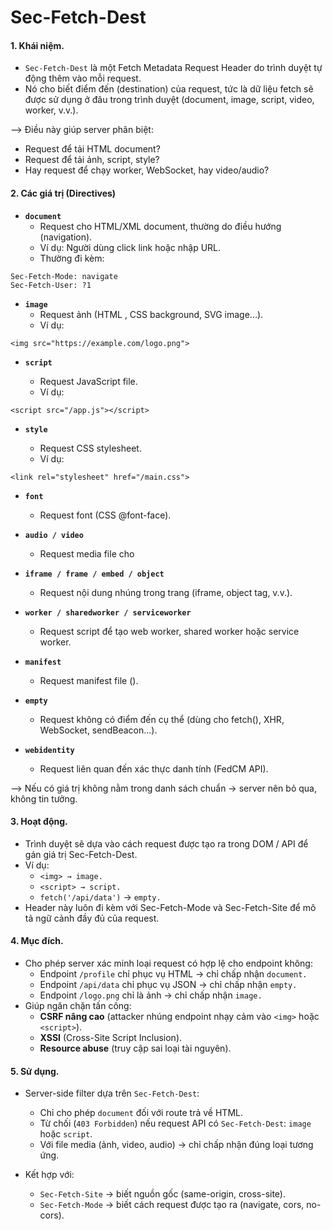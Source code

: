 # Sec-Fetch-Dest



#### 1. Khái niệm.
- `Sec-Fetch-Dest` là một Fetch Metadata Request Header do trình duyệt tự động thêm vào mỗi request.
- Nó cho biết điểm đến (destination) của request, tức là dữ liệu fetch sẽ được sử dụng ở đâu trong trình duyệt (document, image, script, video, worker, v.v.).

--> Điều này giúp server phân biệt:

- Request để tải HTML document?
- Request để tải ảnh, script, style?
- Hay request để chạy worker, WebSocket, hay video/audio?

#### 2. Các giá trị (Directives)

- **`document`**
  - Request cho HTML/XML document, thường do điều hướng (navigation).
  - Ví dụ: Người dùng click link hoặc nhập URL.  
  - Thường đi kèm:
```
Sec-Fetch-Mode: navigate
Sec-Fetch-User: ?1
```

- **`image`**
  - Request ảnh (HTML <img>, CSS background, SVG image...).
  - Ví dụ:
```
<img src="https://example.com/logo.png">
```

- **`script`**

  - Request JavaScript file.
  - Ví dụ:
```
<script src="/app.js"></script>
```

- **`style`**

  - Request CSS stylesheet.
  - Ví dụ:
```
<link rel="stylesheet" href="/main.css">
```

- **`font`**

  - Request font (CSS @font-face).

- **`audio / video`**

  - Request media file cho <audio> hoặc <video>.

- **`iframe / frame / embed / object`**

  - Request nội dung nhúng trong trang (iframe, object tag, v.v.).

- **`worker / sharedworker / serviceworker`**

  - Request script để tạo web worker, shared worker hoặc service worker.

- **`manifest`**

  - Request manifest file (<link rel="manifest">).

- **`empty`**

  - Request không có điểm đến cụ thể (dùng cho fetch(), XHR, WebSocket, sendBeacon...).

- **`webidentity`**

  - Request liên quan đến xác thực danh tính (FedCM API).

--> Nếu có giá trị không nằm trong danh sách chuẩn → server nên bỏ qua, không tin tưởng.

#### 3. Hoạt động.

- Trình duyệt sẽ dựa vào cách request được tạo ra trong DOM / API để gán giá trị Sec-Fetch-Dest.
- Ví dụ:
  - ```<img> → image.```
  - ```<script> → script.```
  - ```fetch('/api/data')``` → ```empty.```
- Header này luôn đi kèm với Sec-Fetch-Mode và Sec-Fetch-Site để mô tả ngữ cảnh đầy đủ của request.

#### 4. Mục đích.
- Cho phép server xác minh loại request có hợp lệ cho endpoint không:
  - Endpoint ```/profile``` chỉ phục vụ HTML → chỉ chấp nhận ```document.```
  - Endpoint ```/api/data``` chỉ phục vụ JSON → chỉ chấp nhận ```empty.```
  - Endpoint ```/logo.png``` chỉ là ảnh → chỉ chấp nhận ```image.```
- Giúp ngăn chặn tấn công:
  - **CSRF nâng cao** (attacker nhúng endpoint nhạy cảm vào ```<img>``` hoặc ```<script>```).
  - **XSSI** (Cross-Site Script Inclusion).
  - **Resource abuse** (truy cập sai loại tài nguyên).
#### 5. Sử dụng.

- Server-side filter dựa trên ```Sec-Fetch-Dest```:
  - Chỉ cho phép ```document``` đối với route trả về HTML.
  - Từ chối (```403 Forbidden```) nếu request API có ```Sec-Fetch-Dest```: ```image``` hoặc ```script```.
  - Với file media (ảnh, video, audio) → chỉ chấp nhận đúng loại tương ứng.

- Kết hợp với:

  - ```Sec-Fetch-Site``` → biết nguồn gốc (same-origin, cross-site).
  - ```Sec-Fetch-Mode``` → biết cách request được tạo ra (navigate, cors, no-cors).
